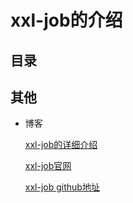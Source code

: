 # xxl-job的介绍
## 目录

## 其他
- 博客

    [xxl-job的详细介绍](https://www.cnblogs.com/xuxueli/p/5021979.html)

    [xxl-job官网](http://www.xuxueli.com/xxl-job/#/)

    [xxl-job github地址](https://github.com/xuxueli/xxl-job/)
